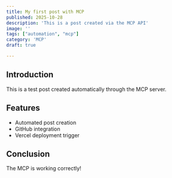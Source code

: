 ```yaml
---
title: My first post with MCP
published: 2025-10-28
description: 'This is a post created via the MCP API'
image: ''
tags: ["automation", "mcp"]
category: 'MCP'
draft: true

---
```


## Introduction

This is a test post created automatically through the MCP server.

## Features

- Automated post creation
- GitHub integration
- Vercel deployment trigger

## Conclusion

The MCP is working correctly!
